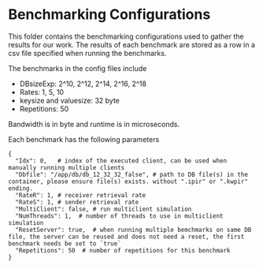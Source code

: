 # Benchmarking Configurations

This folder contains the benchmarking configurations used to gather the results for our work.
The results of each benchmark are stored as a row in a csv file specified when running the benchmarks.

The benchmarks in the config files include

- DBsizeExp: 2^10, 2^12, 2^14, 2^16, 2^18
- Rates: 1, 5, 10
- keysize and valuesize: 32 byte
- Repetitions: 50

Bandwidth is in byte and runtime is in microseconds.


Each benchmark has the following parameters
```
{
  "Idx": 0,   # index of the executed client, can be used when manually running multiple clients
  "Dbfile": "/app/db/db_12_32_32_false", # path to DB file(s) in the container, please ensure file(s) exists. without ".ipir" or ".kwpir" ending.
  "RateR": 1, # receiver retrieval rate
  "RateS": 1, # sender retrieval rate
  "MultiClient": false, # run multiclient simulation
  "NumThreads": 1,  # number of threads to use in multiclient simulation
  "ResetServer": true,  # when running multiple bemchmarks on same DB file, the server can be reused and does not need a reset, the first benchmark needs be set to `true`
  "Repetitions": 50  # number of repetitions for this benchmark
}
```